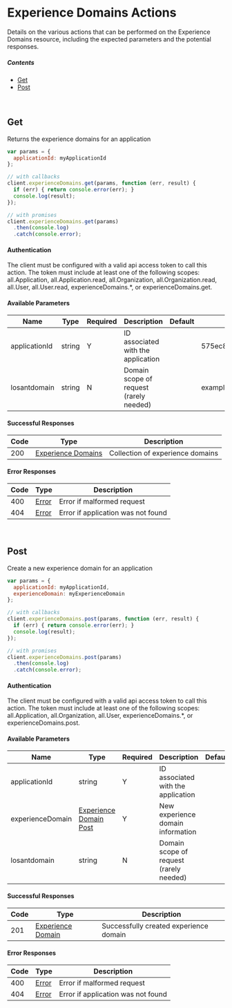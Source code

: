 # Experience Domains Actions

Details on the various actions that can be performed on the
Experience Domains resource, including the expected
parameters and the potential responses.

##### Contents

*   [Get](#get)
*   [Post](#post)

<br/>

## Get

Returns the experience domains for an application

```javascript
var params = {
  applicationId: myApplicationId
};

// with callbacks
client.experienceDomains.get(params, function (err, result) {
  if (err) { return console.error(err); }
  console.log(result);
});

// with promises
client.experienceDomains.get(params)
  .then(console.log)
  .catch(console.error);
```

#### Authentication
The client must be configured with a valid api access token to call this
action. The token must include at least one of the following scopes:
all.Application, all.Application.read, all.Organization, all.Organization.read, all.User, all.User.read, experienceDomains.*, or experienceDomains.get.

#### Available Parameters

| Name | Type | Required | Description | Default | Example |
| ---- | ---- | -------- | ----------- | ------- | ------- |
| applicationId | string | Y | ID associated with the application |  | 575ec8687ae143cd83dc4a97 |
| losantdomain | string | N | Domain scope of request (rarely needed) |  | example.com |

#### Successful Responses

| Code | Type | Description |
| ---- | ---- | ----------- |
| 200 | [Experience Domains](_schemas.md#experience-domains) | Collection of experience domains |

#### Error Responses

| Code | Type | Description |
| ---- | ---- | ----------- |
| 400 | [Error](_schemas.md#error) | Error if malformed request |
| 404 | [Error](_schemas.md#error) | Error if application was not found |

<br/>

## Post

Create a new experience domain for an application

```javascript
var params = {
  applicationId: myApplicationId,
  experienceDomain: myExperienceDomain
};

// with callbacks
client.experienceDomains.post(params, function (err, result) {
  if (err) { return console.error(err); }
  console.log(result);
});

// with promises
client.experienceDomains.post(params)
  .then(console.log)
  .catch(console.error);
```

#### Authentication
The client must be configured with a valid api access token to call this
action. The token must include at least one of the following scopes:
all.Application, all.Organization, all.User, experienceDomains.*, or experienceDomains.post.

#### Available Parameters

| Name | Type | Required | Description | Default | Example |
| ---- | ---- | -------- | ----------- | ------- | ------- |
| applicationId | string | Y | ID associated with the application |  | 575ec8687ae143cd83dc4a97 |
| experienceDomain | [Experience Domain Post](_schemas.md#experience-domain-post) | Y | New experience domain information |  | [Experience Domain Post Example](_schemas.md#experience-domain-post-example) |
| losantdomain | string | N | Domain scope of request (rarely needed) |  | example.com |

#### Successful Responses

| Code | Type | Description |
| ---- | ---- | ----------- |
| 201 | [Experience Domain](_schemas.md#experience-domain) | Successfully created experience domain |

#### Error Responses

| Code | Type | Description |
| ---- | ---- | ----------- |
| 400 | [Error](_schemas.md#error) | Error if malformed request |
| 404 | [Error](_schemas.md#error) | Error if application was not found |
